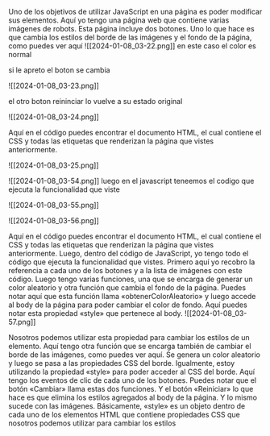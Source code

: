 
 Uno de los objetivos de utilizar JavaScript en una página es poder modificar sus elementos. Aquí yo tengo una página web que contiene varias imágenes de robots. Esta página incluye dos botones. Uno lo que hace es que cambia los estilos del borde de las imágenes y el fondo de la página, como puedes ver aquí
![[2024-01-08_03-22.png]]
en este caso el color es normal

si le apreto el boton se cambia

![[2024-01-08_03-23.png]]

el otro  boton reininciar lo vuelve a su estado original



![[2024-01-08_03-24.png]]

 Aquí en el código puedes encontrar el documento HTML, el cual contiene el CSS y todas las etiquetas que renderizan la página que vistes anteriormente. 



![[2024-01-08_03-25.png]]

![[2024-01-08_03-54.png]]
luego en el javascript teneemos el codigo que ejecuta la funcionalidad que viste

![[2024-01-08_03-55.png]]

![[2024-01-08_03-56.png]]

 Aquí en el código puedes encontrar el documento HTML, el cual contiene el CSS y todas las etiquetas que renderizan la página que vistes anteriormente. Luego, dentro del código de JavaScript, yo tengo todo el código que ejecuta la funcionalidad que vistes. Primero aquí yo recobro la referencia a cada uno de los botones y a la lista de imágenes con este código. Luego tengo varias funciones, una que se encarga de generar un color aleatorio y otra función que cambia el fondo de la página. Puedes notar aquí que esta función llama «obtenerColorAleatorio» y luego accede al body de la página para poder cambiar el color de fondo. Aquí puedes notar esta propiedad «style» que pertenece al body. ![[2024-01-08_03-57.png]]

 Nosotros podemos utilizar esta propiedad para cambiar los estilos de un elemento. Aquí tengo otra función que se encarga también de cambiar el borde de las imágenes, como puedes ver aquí. Se genera un color aleatorio y luego se pasa a las propiedades CSS del borde. Igualmente, estoy utilizando la propiedad «style» para poder acceder al CSS del borde. Aquí tengo los eventos de clic de cada uno de los botones. Puedes notar que el botón «Cambiar» llama estas dos funciones. Y el botón «Reiniciar» lo que hace es que elimina los estilos agregados al body de la página. Y lo mismo sucede con las imágenes. Básicamente, «style» es un objeto dentro de cada uno de los elementos HTML que contiene propiedades CSS que nosotros podemos utilizar para cambiar los estilos 